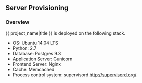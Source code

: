 ## Server Provisioning

### Overview

{{ project_name|title }} is deployed on the following stack.

- OS: Ubuntu 14.04 LTS
- Python: 2.7
- Database: Postgres 9.3
- Application Server: Gunicorn
- Frontend Server: Nginx
- Cache: Memcached
- Process control system: supervisord <http://supervisord.org/>

